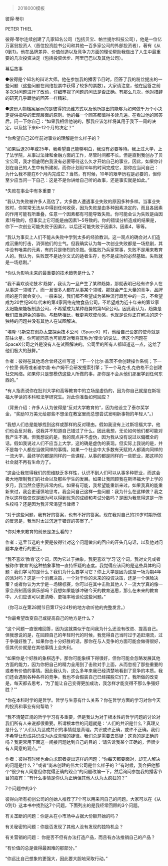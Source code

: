 # 
> 2018000模板



彼得·蒂尔


PETER THIEL


彼得·蒂尔连续创建了几家知名公司（包括贝宝、帕兰提尔科技公司），他是一位亿万富翁投资人（首位投资脸书公司和其他一百多家公司的外部投资者），著有《从0到1》。他在品牌差异、价值创造以及竞争力方面的理论帮助我做出了人生中最重要的几次投资决定（包括投资优步、阿里巴巴以及其他公司）。


幕后故事

●彼得是个知名的辩论大师。他在参加我的播客节目时，回答了我的粉丝提出的一些问题（这些问题在网络投票中获得了较多的票数）。大家请注意，他在回答之前多次对问题进行了改动，仔细审视了问题的问法是否正确。有那么几次，他对措辞的研究几乎跟他的回答一样精彩。

●这份人物档案展示的是彼得的思维方式以及他所提出的能够为如何做千万个小决定提供指导的宏观层面的原则。他的每一个回答都值得多读几遍。在看过他的回答后，问一下你自己：“如果我相信他说的，那我应该怎样将其用于我下一周的决定，以及接下来6~12个月的决定？”

*你希望自己20年前对事业的理解是什么样子的？

“如果后退20年或25年，我希望自己能够明白，我没有必要等待。我上过大学，上了法学院，从事过法律和金融方面的工作，尽管时间都不长。但是直到我创办了贝宝公司，我才彻底明白我没有必要等待这么久才开始自己的事业。因此，如果你计划在自己的人生中有所建树，而你计划用10年的时间完成它，那你应当问自己：为什么我不能在6个月内完成它？当然，有时候，10年的艰辛历程是必要的，但你至少应当问一下自己：这是不是你讲给自己听的故事，还是事实就是如此。”

*失败在事业中有多重要？

“我认为失败被许多人高估了。大多数人遭遇事业失败的原因多种多样。当事业失败时，你常常无法从中得到任何收获，因为失败是由多种因素决定的，而且各因素的作用可能有所重叠，任意一个因素都有可能导致失败。你可能会认为失败是由因素1导致的，但事实上它可能是由因素1~5导致的。你的错误分析造成的结果是，你下一次创业可能失败于因素2，以后还可能失败于因素3，因素4，等等。

“我认为事实上人们不能从失败中学到太多的经验教训。这一观点的确会对人们造成沉重的打击，消弭他们的士气。但我确实认为每一次创业失败都是一场悲剧，其中没有唯美的元素，有的只是惨烈的杀戮。但胜败乃兵家常事，失败不是用来教育人的。我认为，失败既不是达尔文式的适者生存，也不是成功的必然基础。失败就是一场悲剧。”

*你认为影响未来的最重要的技术趋势是什么？

“我不喜欢谈论技术‘趋势’，我认为一旦产生了某种趋势，那就表明已经有许多人在从事这一领域了。而一旦很多人都在从事某个领域，那就会产生大量的竞争，品牌间的差异就会变小。一般来说，我们都不希望成为某种流行趋势中的一员，不希望成为20世纪90年代末的第4家网络宠物食品公司，不希望成为近十年来的第12家太阳能聚能板制造公司，不希望成为某种趋势的第N家公司。因此我认为，趋势是我们应当避免的事物。与趋势相比，我更喜欢使命感，也就是说你正在解决的这个独特的问题并没有其他人在试图解决。

“埃隆·马斯克在创办太空探索技术公司（SpaceX）时，他给自己设定的使命就是前往火星。你可能同意也可能反对我将其称为‘使命’的说法，但这个问题在SpaceX公司之外是没有人在试图解决的。公司里的所有人都知道这一点，这给了他们极大的鼓舞。”


作者：彼得在其他场合曾经这样写道：“下一个比尔·盖茨不会创建操作系统；下一个拉里·佩奇或者谢尔盖·布卢姆不会研发搜索引擎；下一个马克·扎克伯格不会创建社交网络。如果你只是想模仿这些人所做的事，那你是不会从他们那里学到任何东西的。”



*有人指责说你在批判大学和高等教育中的立场是虚伪的，因为你自己就是在斯坦福大学读的本科和法学研究生。对此你准备如何回应？

（背景介绍：许多人认为彼得是“反对大学教育的”，因为他设立了泰尔奖学金，“奖励10万美元给那些不想坐在教室里而总想尝试发明新事物的年轻人”。）

“我想人们总是能够找到这样或那样的反对理由。假如我没有上过斯坦福大学，他们也会反对我，说我并不知道自己错过了什么。因此我想，无论如何他们都可能对我产生不满。但我想说的是，我的观点并不虚伪，因为我从没有说过以偏概全的话。假如我说过人们不应当上大学，这的确是虚伪的表现。但实际上我说的是，并不是每个人都应当做同样的事情。如果一个社会中大多数有天赋的人都涌向同样的一流大学，最终学的都是同样的一些课程，从事的都是同样的一些职业，那这样的社会就不再有生命力了。

“这会让我觉得我们的思维缺乏多样性，认识不到人们可以从事多种职业，而这会极大地限制我们的社会以及那些学生的发展。如果让我回顾我在斯坦福大学上学的岁月，我当然会感到非常内疚。如果有可能，我希望能重新来过。如果我真的能重新来过，我会更谨慎地思考。我会问自己这样一些问题：我为什么在这样做？我之所以这样做仅仅是因为可以得到优秀的成绩和考试分数吗？是因为我觉得这是一所名校吗？还是因为我非常渴望当律师？

“对于这些问题，我有好的答案，也有不好的答案。现在我对自己的20岁时期所做的反思是，我当时太过沉迷于错误的答案了。”

*你对未来教育的前景是怎么看的？


作者：这里节选的主要是彼得针对这个问题做出的回应的开头几句话，以及他对问题本身进行的更正。


“我不喜欢‘教育’这个词，因为它过于抽象。我更喜欢‘学习’这个词。我对文凭或者被称作‘教育’的这种抽象事物一直持怀疑的态度。我觉得应该问的是这些具体的问题：我们学习的是什么？我们为什么要学习它？你上大学是因为这是一场为期4年的派对吗？这是一个消费决策，一个对于你的未来的投资决策，还是一个保险决策？或者你认为大学是一场锦标赛，你可以在其中击败其他人？一流大学真的像一家会员制高级俱乐部吗？我想如果能够冲破今天的教育迷思，那么在未来的教育中，人们应该可以更清晰、更坦率地谈论这些问题。”

（你可以在第28期节目第17分24秒的地方收听他的完整发言。）

*你最希望改变自己或提高自己的地方是什么？

“这个问题一直很难回答，因为这就类似于在问我为什么还没有改进、提高自己。但我想说的是，在回顾自己的年轻时代的时候，我觉得自己当时过于追赶潮流，过于争强好胜了。如果你也十分好胜的话，那你在与人竞争的方面可能会做得很好，但其代价就是在其他事情上会失利。

“如果你是个好胜的象棋选手，那你可能象棋下得很好，但你可能会忽略发展其他方面的能力，因为你把自己的精力全用到了击败对手上面，从而忽视了那些重要的或者有价值的事情。因此我认为，这么多年来我已经清楚地看到了竞争的本质。我们还会遇到各种各样的竞争，我也不会假装自己已经摆脱它们了。我所做的改变是，每天都去思考，‘为了能让自己变得更加成功，我怎样才能变得不那么争强好胜？’”

*你在本科时学的是哲学。哲学与生意有什么关系？你在哲学方面的学习对你今天的投资和事业有何帮助？

“我不清楚正规的哲学学习有多重要，但是我认为对于根本性的哲学问题的讨论对我们所有人来说都很重要。所谓根本性的问题就是：‘人们的共识是什么？真理又是什么？’人们认为达成共识的事情就是真理。共识或许正确，或许不正确。我们不希望让形成共识成为达成真理的捷径。我们总是需要去质疑：这真的是正确的吗？我更常用下面这一间接问题达到自己的目的：‘请告诉我某个正确的，但很少有人同意的观点。’”


作者：彼得有时候也会向求职者提出这样的问题：“你每天都要面对，却无人解决的问题是什么？”或者“尚未创建的伟大公司是什么样子的？”有时候，我会把他那个“很少有人同意但你觉得正确的观点”的问题改编一下，然后询问参加我的播客节目的嘉宾：“有什么事情是你认为正确但其他人认为太疯狂的？”




7个问题中的3个

彼得向所有初创公司的创始人推荐了7个可以用来问自己的问题。大家可以在《从0到1》这本书中找到这7个问题，下面列出的是我经常回顾的3个问题。

有关垄断的问题：你是从在小市场中占据大份额开始的吗？

有关秘密的问题：你是否发现了其他人没有发现的独特机会？

有关营销的问题： 你是否不但有办法打造产品，而且有办法推销自己的产品？





“有价值的总是做得最困难的那部分。”

“你远比自己想象的更强大，因此要大胆地采取行动。”




